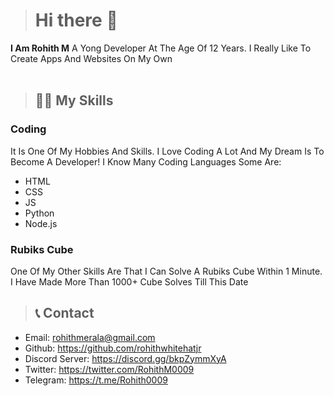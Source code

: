 > # **Hi there** 👋

**I Am Rohith M** A Yong Developer At The Age Of 12 Years. I Really Like To Create Apps And Websites On My Own <br> <br>

> ## 🧑‍💻 My Skills
### Coding <br>
It Is One Of My Hobbies And Skills. I Love Coding A Lot And My Dream Is To Become A Developer! I Know Many Coding Languages Some Are:
- HTML
- CSS
- JS
- Python
- Node.js

### Rubiks Cube <br>
One Of My Other Skills Are That I Can Solve A Rubiks Cube Within 1 Minute. I Have Made More Than 1000+ Cube Solves Till This Date

> ## 📞 Contact
 - Email: rohithmerala@gmail.com
 - Github: https://github.com/rohithwhitehatjr
 - Discord Server: https://discord.gg/bkpZymmXyA
 - Twitter: https://twitter.com/RohithM0009
 - Telegram: https://t.me/Rohith0009
